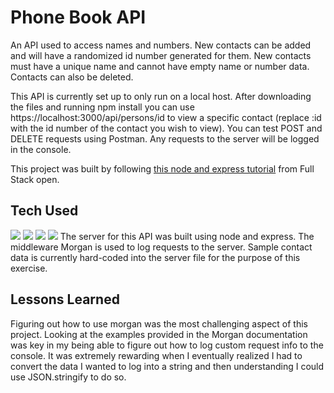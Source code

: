 # Phone Book API
An API used to access names and numbers. New contacts can be added and will have a randomized id number generated for them. New contacts must have a unique name and cannot have empty name or number data. Contacts can also be deleted.

This API is currently set up to only run on a local host. After downloading the files and running npm install you can use https://localhost:3000/api/persons/id to view a specific contact (replace :id with the id number of the contact you wish to view). You can test POST and DELETE requests using Postman. Any requests to the server will be logged in the console.

This project was built by following [this node and express tutorial](https://fullstackopen.com/en/part3/node_js_and_express) from Full Stack open.

## Tech Used
<img src="https://img.shields.io/static/v1?label=|&message=Express&labelColor=42494F&color=3d607e&style=for-the-badge&logo=Express&logo-color=white"/>    
<img src="https://img.shields.io/static/v1?label=|&message=Node.js&labelColor=42494F&color=3d607e&style=for-the-badge&logo=Node.js&logo-color=white"/>  
<img src="https://img.shields.io/static/v1?label=|&message=JavaScript&labelColor=42494F&color=3d607e&style=for-the-badge&logo=JavaScript&logo-color=white"/>
<img src="https://img.shields.io/static/v1?label=|&message=HTML5&labelColor=42494F&color=213a59&style=for-the-badge&logo=HTML5&logo-color=white"/>
The server for this API was built using node and express. The middleware Morgan is used to log requests to the server. Sample contact data is currently hard-coded into the server file for the purpose of this exercise.

## Lessons Learned
Figuring out how to use morgan was the most challenging aspect of this project. Looking at the examples provided in the Morgan documentation was key in my being able to figure out how to log custom request info to the console. It was extremely rewarding when I eventually realized I had to convert the data I wanted to log into a string and then understanding I could use JSON.stringify to do so.